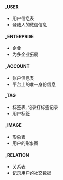 #### _USER
* 用户信息表
* 登陆人的微信信息

#### _ENTERPRISE
* 企业
* 为多企业拓展

#### _ACCOUNT
* 账户信息表
* 平台上的唯一身份信息

#### _TAG
* 标签表, 记录打标签记录
* 用户标签

#### _IMAGE
* 形象表
* 用户的形象图

####  _RELATION
* 关系表
* 记录用户的社交数据